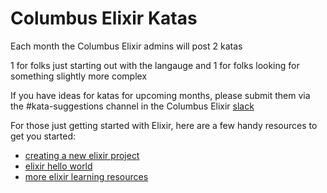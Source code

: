 # Columbus Elixir Katas 

Each month the Columbus Elixir admins will post 2 katas

1 for folks just starting out with the langauge and 1 for folks looking for something slightly more complex

If you have ideas for katas for upcoming months, please submit them via the #kata-suggestions channel in the Columbus Elixir [slack](https://columbus-elixir-slackin.herokuapp.com/)

For those just getting started with Elixir, here are a few handy resources to get you started: 

* [creating a new elixir project](https://elixir-lang.org/getting-started/mix-otp/introduction-to-mix.html#our-first-project)
* [elixir hello world](https://riptutorial.com/elixir/example/3267/hello-world)
* [more elixir learning resources](https://elixir-lang.org/learning.html)